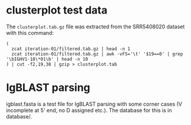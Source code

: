 # clusterplot test data

The `clusterplot.tab.gz` file was extracted from the SRR5408020 dataset with this command:

    (
      zcat iteration-01/filtered.tab.gz | head -n 1
      zcat iteration-01/filtered.tab.gz | awk -vFS='\t' '$19==0' | grep '\bIGHV1-18\*01\b' | head -n 10
    ) | cut -f2,19,38 | gzip > clusterplot.tab

# IgBLAST parsing

igblast.fasta is a test file for IgBLAST parsing with some corner cases (V incomplete at 5'
end, no D assigned etc.). The database for this is in database/.



